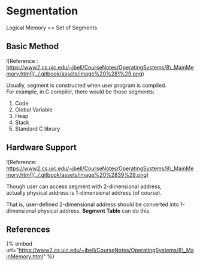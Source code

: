 # Segmentation

Logical Memory == Set of Segments

## Basic Method

![Reference : https://www2.cs.uic.edu/~jbell/CourseNotes/OperatingSystems/8\_MainMemory.html](../.gitbook/assets/image%20%281%29.png)

Usually, segment is constructed when user program is compiled.  
For example, in C compiler, there would be those segments:

1. Code
2. Global Variable
3. Heap
4. Stack
5. Standard C library

## Hardware Support

![Reference: https://www2.cs.uic.edu/~jbell/CourseNotes/OperatingSystems/8\_MainMemory.html](../.gitbook/assets/image%20%2839%29.png)

Though user can access segment with 2-dimensional address,  
actually physical address is 1-dimensional address \(of course\).

That is, user-defined 2-dimensional address should be converted into 1-dimensional physical address. **Segment Table** can do this.





## References

{% embed url="https://www2.cs.uic.edu/~jbell/CourseNotes/OperatingSystems/8\_MainMemory.html" %}





